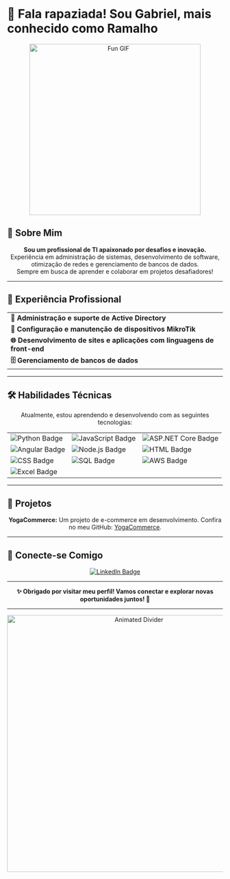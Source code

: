 # 👋 Fala rapaziada! Sou Gabriel, mais conhecido como Ramalho

<p align="center">
    <img src="https://i.giphy.com/media/v1.Y2lkPTc5MGI3NjExbGN1MzQwcTQyZDhvanl1YzJodWN6aXMxd2d0bXZ3bGEzczE3cTk2YiZlcD12MV9pbnRlcm5hbF9naWZfYnlfaWQmY3Q9Zw/yoJC2GnSClbPOkV0eA/giphy.gif" alt="Fun GIF" width="400"/>
</p>

## 🌟 Sobre Mim
<p align="center">
    <b>Sou um profissional de TI apaixonado por desafios e inovação.</b><br>
    Experiência em administração de sistemas, desenvolvimento de software, otimização de redes e gerenciamento de bancos de dados.<br>
    Sempre em busca de aprender e colaborar em projetos desafiadores!
</p>

<hr>

## 💼 Experiência Profissional
<div align="center">
    <table>
        <tr>
            <td><b>🔧 Administração e suporte de Active Directory</b></td>
        </tr>
        <tr>
            <td><b>🔌 Configuração e manutenção de dispositivos MikroTik</b></td>
        </tr>
        <tr>
            <td><b>🌐 Desenvolvimento de sites e aplicações com linguagens de front-end</b></td>
        </tr>
        <tr>
            <td><b>🗄️ Gerenciamento de bancos de dados</b></td>
        </tr>
    </table>
</div>

<hr>

## 🛠️ Habilidades Técnicas
<p align="center">
    Atualmente, estou aprendendo e desenvolvendo com as seguintes tecnologias:
</p>
<div align="center">
    <table>
        <tr>
            <td><img src="https://img.shields.io/badge/Python-3776AB?style=for-the-badge&logo=python&logoColor=white" alt="Python Badge"/></td>
            <td><img src="https://img.shields.io/badge/JavaScript-F7DF1E?style=for-the-badge&logo=javascript&logoColor=black" alt="JavaScript Badge"/></td>
            <td><img src="https://img.shields.io/badge/ASP.NET%20Core-512BD4?style=for-the-badge&logo=dotnet&logoColor=white" alt="ASP.NET Core Badge"/></td>
        </tr>
        <tr>
            <td><img src="https://img.shields.io/badge/Angular-DD0031?style=for-the-badge&logo=angular&logoColor=white" alt="Angular Badge"/></td>
            <td><img src="https://img.shields.io/badge/Node.js-339933?style=for-the-badge&logo=node.js&logoColor=white" alt="Node.js Badge"/></td>
            <td><img src="https://img.shields.io/badge/HTML-E34F26?style=for-the-badge&logo=html5&logoColor=white" alt="HTML Badge"/></td>
        </tr>
        <tr>
            <td><img src="https://img.shields.io/badge/CSS-1572B6?style=for-the-badge&logo=css3&logoColor=white" alt="CSS Badge"/></td>
            <td><img src="https://img.shields.io/badge/SQL-003B57?style=for-the-badge&logo=sql&logoColor=white" alt="SQL Badge"/></td>
            <td><img src="https://img.shields.io/badge/AWS-232F3E?style=for-the-badge&logo=amazonaws&logoColor=white" alt="AWS Badge"/></td>
        </tr>
        <tr>
            <td colspan="3"><img src="https://img.shields.io/badge/Excel-217346?style=for-the-badge&logo=microsoft-excel&logoColor=white" alt="Excel Badge"/></td>
        </tr>
    </table>
</div>

<hr>

## 🚀 Projetos
<p align="center">
    <b>YogaCommerce:</b> Um projeto de e-commerce em desenvolvimento. Confira no meu GitHub: <a href="https://github.com/gabbramalho/YogaCommerce2" target="_blank">YogaCommerce</a>.
</p>

<hr>

## 🤝 Conecte-se Comigo
<p align="center">
    <a href="https://www.linkedin.com" target="_blank">
        <img src="https://img.shields.io/badge/LinkedIn-0077B5?style=for-the-badge&logo=linkedin&logoColor=white" alt="LinkedIn Badge"/>
    </a>
</p>

<hr>

<p align="center">
    <b>✨ Obrigado por visitar meu perfil! Vamos conectar e explorar novas oportunidades juntos! 🚀</b>
</p>

<hr>

<div align="center">
    <img src="https://i.giphy.com/media/v1.Y2lkPTc5MGI3NjExNjNtNmcxbDQ0M2lkdm16NjFkejg4ZG92Y2RuYm55ZnhvOGZmdXJ1MSZlcD12MV9pbnRlcm5hbF9naWZfYnlfaWQmY3Q9Zw/WUDGo9jYZzVt3DExhi/giphy.gif" alt="Animated Divider" width="600"/>
</div>
